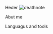 Heder
![deathnote](https://github.com/ArtemGoiT/ArtemGoiT/assets/150847319/776df41c-b8ad-428c-a6b1-fb6f13184952)

Abut me

Languagus and tools
